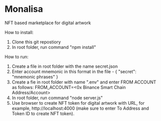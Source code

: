 # Monalisa
NFT based marketplace for digital artwork

How to install:
1. Clone this git repostiory 
2. In root folder, run command "npm install"

How to run:
1. Create a file in root folder with the name secret.json
2. Enter account mnemonic in this format in the file -
{
    "secret": "mnemonic phrases"
}
3. Create a fie in root folder with name ".env" and enter FROM ACCOUNT as follows:
FROM_ACCOUNT=<0x Binance Smart Chain Address/Account>
4. In root folder, run command "node server.js"
5. Use browser to create NFT token for digital artwork with URL, for example, http://localhost:4000 (make sure to enter To Address and Token ID to create NFT token).
